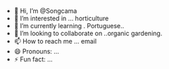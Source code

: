 - 👋 Hi, I’m @Songcama
- 👀 I’m interested in ... horticulture 
- 🌱 I’m currently learning . Portuguese..
- 💞️ I’m looking to collaborate on ..organic gardening.
- 📫 How to reach me ... email 
- 😄 Pronouns: ...
- ⚡ Fun fact: ...

<!---
Songcama/Songcama is a ✨ special ✨ repository because its `README.md` (this file) appears on your GitHub profile.
You can click the Preview link to take a look at your changes.
--->
